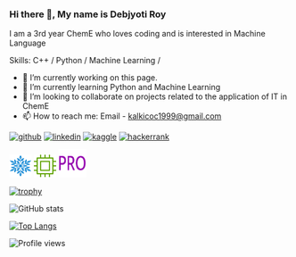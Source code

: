 ### Hi there 👋, My name is Debjyoti  Roy
I am a 3rd year ChemE who loves coding and is interested in Machine Language

Skills: C++ / Python / Machine Learning / 

- 🔭 I’m currently working on this page. 
- 🌱 I’m currently learning Python and Machine Learning  
- 👯 I’m looking to collaborate on projects related to the application of IT in ChemE 
- 📫 How to reach me: Email - kalkicoc1999@gmail.com 


[<img src='https://cdn.jsdelivr.net/npm/simple-icons@3.0.1/icons/github.svg' alt='github' height='40'>](https://github.com/lost-phoenix99)  [<img src='https://cdn.jsdelivr.net/npm/simple-icons@3.0.1/icons/linkedin.svg' alt='linkedin' height='40'>](https://www.linkedin.com/in/debjyoti-roy-1a1792195/)  [<img src='https://cdn.jsdelivr.net/npm/simple-icons@3.0.1/icons/kaggle.svg' alt='kaggle' height='40'>](https://www.kaggle.com/drakeroy)  [<img src='https://cdn.jsdelivr.net/npm/simple-icons@3.0.1/icons/hackerrank.svg' alt='hackerrank' height='40'>](https://www.hackerrank.com/kalkicoc1999)  

<a href='https://archiveprogram.github.com/'><img src='https://raw.githubusercontent.com/acervenky/animated-github-badges/master/assets/acbadge.gif' width='40' height='40'></a> <a href='https://docs.github.com/en/developers'><img src='https://raw.githubusercontent.com/acervenky/animated-github-badges/master/assets/devbadge.gif' width='40' height='40'></a> <a href='https://github.com/pricing'><img src='https://raw.githubusercontent.com/acervenky/animated-github-badges/master/assets/pro.gif' width='50' height='50'></a>

[![trophy](https://github-profile-trophy.vercel.app/?username=lost-phoenix99)](https://github.com/ryo-ma/github-profile-trophy)

![GitHub stats](https://github-readme-stats.vercel.app/api?username=lost-phoenix99&show_icons=true)  

[![Top Langs](https://github-readme-stats.vercel.app/api/top-langs/?username=lost-phoenix99)](https://github.com/anuraghazra/github-readme-stats)

![Profile views](https://gpvc.arturio.dev/lost-phoenix99)  
